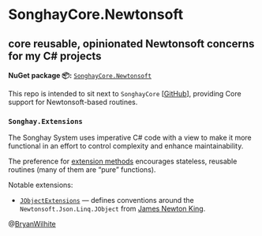 # SonghayCore.Newtonsoft

## core reusable, opinionated Newtonsoft concerns for my C# projects

**NuGet package 📦:** [`SonghayCore.Newtonsoft`](https://www.nuget.org/packages/SonghayCore.Newtonsoft/)

This repo is intended to sit next to `SonghayCore` [[GitHub](https://github.com/BryanWilhite/SonghayCore)], providing Core support for Newtonsoft-based routines.

### `Songhay.Extensions`

The Songhay System uses imperative C# code with a view to make it more functional in an effort to control complexity and enhance maintainability.

The preference for [extension methods](https://github.com/BryanWilhite/SonghayCore/tree/master/SonghayCore/Extensions) encourages stateless, reusable routines (many of them are “pure” functions).

Notable extensions:

- [`JObjectExtensions`](https://github.com/BryanWilhite/SonghayCore.Newtonsoft/blob/main/SonghayCore.Newtonsoft/Extensions/JObjectExtensions.cs) — defines conventions around the `Newtonsoft.Json.Linq.JObject` from [James Newton King](https://github.com/JamesNK).

@[BryanWilhite](https://twitter.com/BryanWilhite)
